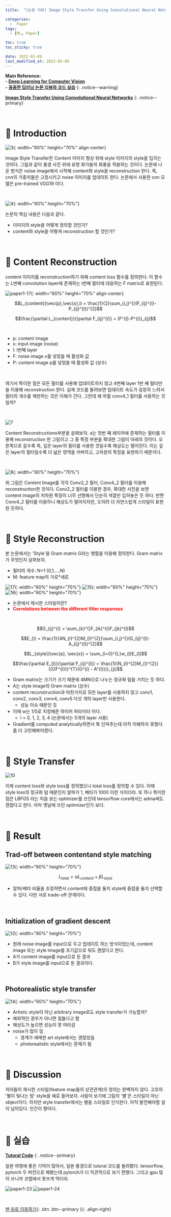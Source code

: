 ```yaml
---
title:  "[논문 리뷰] Image Style Transfer Using Convolutional Neural Networks" 

categories:
  -  Paper
tags:
  - [ML, Paper]

toc: true
toc_sticky: true

date: 2022-02-09
last_modified_at: 2022-02-09
---
```


**Main Reference: <br>- [Deep Learning for Computer Vision](https://www.youtube.com/watch?v=dJYGatp4SvA&list=PL5-TkQAfAZFbzxjBHtzdVCWE0Zbhomg7r) <br>- [꼼꼼한 딥러닝 논문 리뷰와 코드 실습](https://github.com/ndb796/Deep-Learning-Paper-Review-and-Practice)** 
{: .notice--warning}


**[Image Style Transfer Using Convolutional Neural Networks](https://github.com/inhopp/inhopp/files/8025046/Image.Style.Transfer.paper.pdf)**
{: .notice--primary}



<br>

# 🚀 Introduction

![3](https://user-images.githubusercontent.com/96368476/153019796-222dba35-08f7-4d7d-8fea-2d1d1dafa7b6.jpg){: width="60%" height="70%" align-center}


Image Style Transfer란 Content 이미지 형상 위에 style 이미지의 style을 입히는 것이다. 그림과 같이 풍경 사진 위에 유명 화가들의 화풍을 적용하는 것이다. 논문에 나온 방식은 noise image에서 시작해 content와 style을 reconstruction 한다. 즉, cnn의 가중치들은 고정시키고 noise 이미지를 업데이트 한다. 논문에서 사용한 cnn 모델은 pre-trained VGG19 이다.

<br>

![4](https://user-images.githubusercontent.com/96368476/153026588-622ca670-cb34-4f18-832e-e6dd5588da3f.jpg){: width="60%" height="70%"}


논문의 핵심 내용은 다음과 같다.
- 이미지의 style을 어떻게 정의할 것인가?
- content와 style을 어떻게 reconstruction 할 것인가?




<br>


# 🚀 Content Reconstruction

content 이미지를 reconstruction하기 위해 content loss 함수를 정의한다. 이 함수는 L번째 convolution layer에 존재하는 i번째 필터에 대응하는 F matrix로 표현된다.

![paper1-17](https://user-images.githubusercontent.com/96368476/153029638-cebd1487-704f-412d-bf0d-a992ec5b7b38.jpg){: width="60%" height="70%" align-center}


$$L_{content}(\vec{p},\vec{x},l) = \frac{1}{2}\sum_{i,j}^{}(F_{ij}^{l}-P_{ij}^{l})^{2}$$

$$\frac{\partial L_{content}}{\partial F_{ij}^{l}} = (F^{l}-P^{l})_{ij}$$

<br>

- p: content image
- x: input image (noise)
- l: l번째 layer
- F: noise image x를 넣었을 때 활성화 값
- P: content image p를 넣었을 때 활성화  값 (상수)

<br>

여기서 특이한 점은 모든 필터를 사용해 업데이트하지 않고 4번째 layer 1번 째 필터만을 이용해 reconstruction 한다. 실제 코드를 돌려보면 업데이트 속도가 굉장히 느려서 필터의 개수를 제한하는 것은 이해가 간다. 그런데 왜 하필 conv4_1 필터를 사용하는 것일까?

<br>

![7](https://user-images.githubusercontent.com/96368476/153031734-4147c747-7327-4c8c-bbe0-5ba147d2d7f2.jpg)

Content Reconstructions부분을 살펴보자. a는 첫번 째 레이어에 존재하는 필터를 이용해 reconstruction 한 그림이고 그 중 특정 부분을 확대한 그림이 아래의 것이다. 오른쪽으로 갈수록 즉, 깊은 layer의 필터를 사용한 것일수록 해상도는 떨어진다. 이는 깊은 layer의 필터일수록 더 넓은 영역을 커버하고, 고차원의 특징을 표현하기 때문이다. 

<br>

![8](https://user-images.githubusercontent.com/96368476/153033127-d0c8ecb9-9b7c-4f4b-a934-1312b145aaca.jpg){: width="60%" height="70%"}


위 그림은 Content Image를 각각 Conv2_2 필터, Conv4_2 필터를 이용해 reconstruction한 것이다. Conv2_2 필터를 이용한 경우, 확대한 사진을 보면 content image의 저차원 특징이 너무 선명해서 단순히 색깔만 입혀놓은 듯 하다. 반면 Conv4_2 필터를 이용하니 해상도가 떨어지지만, 오히려 더 자연스럽게 스타일이 표현된 듯하다.





<br>


# 🚀 Style Reconstruction

본 논문에서는 'Style'을 Gram matrix G라는 행렬을 이용해 정의한다. Gram matrix가 무엇인지 살펴보자.

- 필터의 개수: N+1 (0,1,...,N)
- M: feature map의 가로*세로

![17](https://user-images.githubusercontent.com/96368476/153115154-f2fad544-7f4b-4561-a552-bf5aaeeb9595.jpg){: width="60%" height="70%"}
![15](https://user-images.githubusercontent.com/96368476/153115141-c0d3d04b-d9b9-48ae-aae1-1461080df2d8.jpg){: width="60%" height="70%"}
![18](https://user-images.githubusercontent.com/96368476/153115582-57b8f028-3944-413a-b793-fd267e76bcfa.jpg){: width="60%" height="70%"}

- 논문에서 제시한 스타일이란?
- **<span style="color:red">Correlations between the different filter responses</span>**

<br>


$$G_{ij}^{l} = \sum_{k}^{}F_{ik}^{l}F_{jk}^{l}$$

$$E_{l} = \frac{1}{4N_{l}^{2}M_{l}^{2}}\sum_{i,j}^{}(G_{ij}^{l}-A_{ij}^{l})^{2}$$

$$L_{style}(\vec{a}, \vec{x}) = \sum_{l=0}^{L}w_{l}E_{l}$$

$$\frac{\partial E_{l}}{\partial F_{ij}^{l}} = \frac{1}{N_{l}^{2}M_{l}^{2}} {({(F^{l})}^{T}(G^{l} - A^{l}))}_{ji}$$

- Gram matrix는 크기가 크기 때문에 4MN으로 나누는 정규화 텀을 거치는 듯 하다.
- A는 style image의 Gram matrix (상수)
- content reconstruction과 마찬가지로 모든 layer를 사용하지 않고 conv1, conv2, conv3, conv4, conv5 다섯 개의 layer만 사용한다.
  - 성능 이슈 때문인 듯
- 이때 w는 1/5로 지정해준 하이퍼 파라미터 이다.
  - l = 0, 1, 2, 3, 4 (논문에서는 5개의 layer 사용)
- Gradient를 computed analytically하면서 툭 던져주는데 아직 이해하지 못했다. 좀 더 고민해봐야겠다.


<br>


# 🚀 Style Transfer

![10](https://user-images.githubusercontent.com/96368476/153039052-cf473197-b723-46e9-9f2f-b16d5770d70c.jpg)

이제 content loss와 style loss를 정의했으니 total loss를 정의할 수 있다. 이때 style loss의 정규화 텀 때문인지 알파가 1, 베타가 1000 이런 식이더라. 또 하나 특이한 점은 LBFGS 라는 처음 보는 optimizer를 쓰던데 tensorflow core에서는 adma써도 괜찮다고 한다. 아마 옛날에 쓰던 optimizer인가 보다.





<br>



# 🚀 Result

## Trad-off between contentand style matching

![13](https://user-images.githubusercontent.com/96368476/153042093-f0ba076b-a340-4f87-8246-a8e81d1b0977.jpg){: width="60%" height="70%"}


$$L_{total} = \alpha L_{content} + \beta L_{style}$$

- 알파/베타 비율을 조정하면서 content에 중점을 둘지 style에 중점을 둘지 선택할 수 있다. 다만 서로 trade-off 관계이다.


<br>



## Initialization of gradient descent

![12](https://user-images.githubusercontent.com/96368476/153042085-ec98d672-c94e-4ad9-b0fa-85ed1f2e81a4.jpg){: width="60%" height="70%"}


- 원래 noise image를 input으로 두고 업데이트 하는 방식이었는데, content image 또는 style image를 초기값으로 둬도 괜찮다고 한다.
- A가 content image를 input으로 둔 결과
- B가 style image를 input으로 둔 결과이다.



<br>



## Photorealistic style transfer

![14](https://user-images.githubusercontent.com/96368476/153044603-20cbc839-a7de-4679-b71c-a7670b88ef67.jpg){: width="60%" height="70%"}


- Artistic style이 아닌 arbitrary image로도 style transfer가 가능할까?
- 예외적인 경우가 아니면 힘들다고 함
- 해상도가 높으면 성능이 못 따라감
- noise가 많이 낌
  - 경계가 애매한 art style에서는 괜찮았음
  - photorealistic style에서는 문제가 됨




<br>



# 🚀 Discussion

저자들이 제시한 스타일(feature map들의 상관관계)의 정의는 완벽하지 않다. 고흐의 '별이 빛나는 밤' style을 예로 들어보자. 사람이 보기에 그림의 '별'은 스타일이 아닌 object이다. 하지만 style transfer에서는 별을 스타일로 인식한다. 아직 발전해야할 일이 남아있다. 인간이 짱이다.






<br>



# 🚀 실습

**[Tutoral Code](https://github.com/inhopp/ML_code/blob/main/Style_Transfer_tutorial.ipynb)**
{: .notice--primary}

일본 여행에 좋은 기억이 많아서, 일본 풍경으로 tutoral 코드를 돌려봤다. tensorflow, pytorch 두 버전으로 해봤는데 pytorch가 더 직관적으로 보기 편했다. 그리고 gpu 많이 쓰니까 코랩에서 못쓰게 막더라.

![paper1-23](https://user-images.githubusercontent.com/96368476/153046444-7823543b-bca8-4ec9-8bb6-3a589b671fa8.jpg)
![paper1-24](https://user-images.githubusercontent.com/96368476/153046457-0911275b-3a3b-4c76-b58c-46c88717f27b.jpg)





<br>


[맨 위로 이동하기](#){: .btn .btn--primary }{: .align-right}